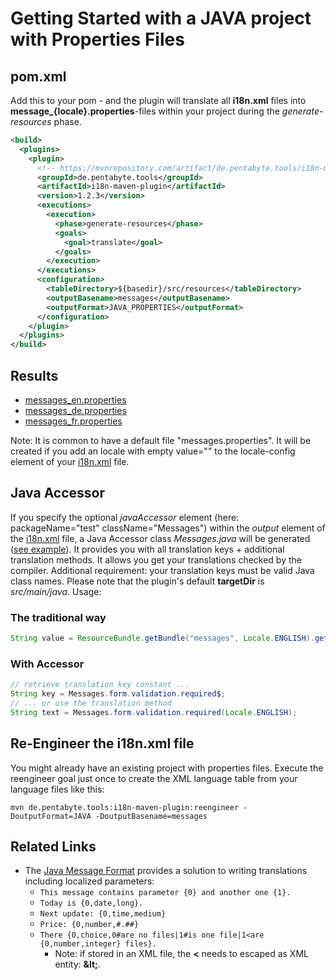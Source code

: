 # Getting Started with a JAVA project with Properties Files

## pom.xml

Add this to your pom - and the plugin will translate all **i18n.xml** files into **message_{locale}.properties**-files within your project during the _generate-resources_ phase.

```xml
<build>
  <plugins>
    <plugin>
      <!-- https://mvnrepository.com/artifact/de.pentabyte.tools/i18n-maven-plugin -->
      <groupId>de.pentabyte.tools</groupId>
      <artifactId>i18n-maven-plugin</artifactId>
      <version>1.2.3</version>
      <executions>
        <execution>
          <phase>generate-resources</phase>
          <goals>
            <goal>translate</goal>
          </goals>
        </execution>
      </executions>
      <configuration>
        <tableDirectory>${basedir}/src/resources</tableDirectory>
        <outputBasename>messages</outputBasename>
        <outputFormat>JAVA_PROPERTIES</outputFormat>
      </configuration>
    </plugin>
  </plugins>
</build>
```

## Results

- [messages_en.properties](../src/test/resources/messages_en.properties)
- [messages_de.properties](../src/test/resources/messages_de.properties)
- [messages_fr.properties](../src/test/resources/messages_fr.properties)

Note: It is common to have a default file "messages.properties". It will be created if you add an locale with empty value="" to the locale-config element of your [i18n.xml](../src/test/resources/i18n.xml) file.

## Java Accessor

If you specify the optional _javaAccessor_ element (here: packageName="test" className="Messages") within the _output_ element of the [i18n.xml](../src/test/resources/i18n.xml#L19) file, a Java Accessor class _Messages.java_ will be generated ([see example](../src/main/java/test/Messages.java)). It provides you with all translation keys + additional translation methods. It allows you get your translations checked by the compiler. Additional requirement: your translation keys must be valid Java class names. Please note that the plugin's default **targetDir** is *src/main/java*. Usage:

### The traditional way

```java
String value = ResourceBundle.getBundle("messages", Locale.ENGLISH).getString("form.validation.required");
```

### With Accessor

```java
// retrieve translation key constant ...
String key = Messages.form.validation.required$;
// ... or use the translation method
String text = Messages.form.validation.required(Locale.ENGLISH);
```

## Re-Engineer the i18n.xml file

You might already have an existing project with properties files. Execute the reengineer goal just once to create the XML language table from your language files like this:

```
mvn de.pentabyte.tools:i18n-maven-plugin:reengineer -DoutputFormat=JAVA -DoutputBasename=messages
```

## Related Links

* The [Java Message Format](https://docs.oracle.com/javase/8/docs/api/java/text/MessageFormat.html) provides a solution to writing translations including localized parameters:
    * ``This message contains parameter {0} and another one {1}.``
    * ``Today is {0,date,long}.`` 
    * ``Next update: {0,time,medium}``
    * ``Price: {0,number,#.##}``
    * ``There {0,choice,0#are no files|1#is one file|1<are {0,number,integer} files}.``
        * Note: if stored in an XML file, the **<** needs to escaped as XML entity: **&amp;lt;**.  
